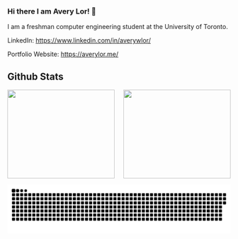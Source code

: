 ### Hi there I am Avery Lor! 👋

I am a freshman computer engineering student at the University of Toronto. 

LinkedIn: https://www.linkedin.com/in/averywlor/

Portfolio Website: https://averylor.me/


## Github Stats

<div align="center" style="display: flex; justify-content: center; align-items: center; gap: 20px;">
  <a href="https://github.com/AveryLor" style="width: 300px; height: 200px; display: block;">
    <img style="width: 100%; height: 100%;" src="https://github-readme-stats.vercel.app/api?username=AveryLor&theme=radical&title_color=ff3068">
  </a>
  <a href="https://github.com/AveryLor" style="width: 300px; height: 200px; display: block;">
    <img style="width: 100%; height: 100%;" src="http://github-readme-streak-stats.herokuapp.com/?user=AveryLor&theme=radical&date_format=M%20j%5B%2C%20Y%5D&ring=ff3068&fire=ff3068&sideNums=ff3068">
  </a>
</div>

![snake gif](https://github.com/AveryLor/AveryLor/blob/output/github-snake-dark.svg)


<!--
**AveryLor/AveryLor** is a ✨ _special_ ✨ repository because its `README.md` (this file) appears on your GitHub profile.

Here are some ideas to get you started:

- 🔭 I’m currently working on ...
- 🌱 I’m currently learning ...
- 👯 I’m looking to collaborate on ...
- 🤔 I’m looking for help with ...
- 💬 Ask me about ...
- 📫 How to reach me: ...
- 😄 Pronouns: ...
- ⚡ Fun fact: ...
-->
